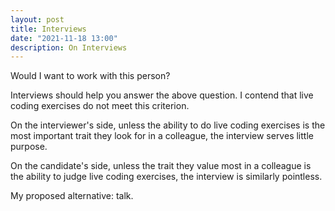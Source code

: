 ```yaml
---
layout: post
title: Interviews
date: "2021-11-18 13:00"
description: On Interviews
---
```


Would I want to work with this person?

Interviews should help you answer the above question. I contend that live coding exercises do not meet this criterion.

On the interviewer's side, unless the ability to do live coding exercises is the most important trait they look for in a colleague, the interview serves little purpose.

On the candidate's side, unless the trait they value most in a colleague is the ability to judge live coding exercises, the interview is similarly pointless.

My proposed alternative: talk.
